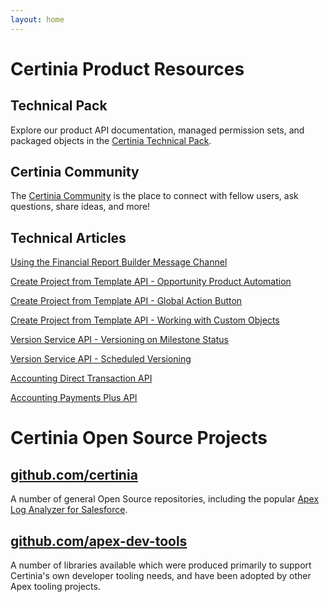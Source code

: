 ```yaml
---
layout: home
---
```

# Certinia Product Resources

## Technical Pack

Explore our product API documentation, managed permission sets, and packaged objects in the [Certinia Technical Pack](https://help.financialforce.com/TechnicalReference/2023.2/Default.htm).


## Certinia Community

The [Certinia Community](https://erp.force.com/community/login) is the place to connect with fellow users, ask questions, share ideas, and more!

## Technical Articles

[Using the Financial Report Builder Message Channel](/using-the-financial-report-builder-message-channel/)

[Create Project from Template API - Opportunity Product Automation](/create-project-from-template-api-opportunity-product/)

[Create Project from Template API - Global Action Button](/create-project-from-template-api-global-action-button/)

[Create Project from Template API - Working with Custom Objects](/create-project-from-template-api-custom-objects/)

[Version Service API - Versioning on Milestone Status](/version-service-api-milestone-status/)

[Version Service API - Scheduled Versioning](/version-service-api-scheduled-versioning/)

[Accounting Direct Transaction API](/accounting-direct-transaction-api/)

[Accounting Payments Plus API](/accounting-payments-plus-api/)

# Certinia Open Source Projects

## [github.com/certinia](https://github.com/certinia)

A number of general Open Source repositories, including the popular [Apex Log Analyzer for Salesforce](https://github.com/certinia/debug-log-analyzer).

## [github.com/apex-dev-tools](https://github.com/apex-dev-tools)

A number of libraries available which were produced primarily to support Certinia's own developer tooling needs, and have been adopted by other Apex tooling projects.
